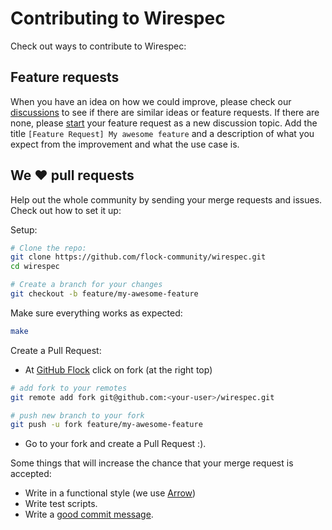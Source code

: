 # Contributing to Wirespec

Check out ways to contribute to Wirespec:

## Feature requests

When you have an idea on how we could improve, please check
our [discussions](https://github.com/flock-community/wirespec/discussions) to see if there are similar ideas or feature
requests. If there are none, please [start](https://github.com/flock-community/wirespec/discussions/new) your feature
request as a new discussion topic. Add the title `[Feature Request] My awesome feature` and a description of what you
expect from the improvement and what the use case is.

## We ♥ pull requests

Help out the whole community by sending your merge requests and issues. Check out how to set it up:

Setup:

``` bash
# Clone the repo:
git clone https://github.com/flock-community/wirespec.git
cd wirespec

# Create a branch for your changes
git checkout -b feature/my-awesome-feature
```

Make sure everything works as expected:

``` bash
make
```

Create a Pull Request:

- At [GitHub Flock](https://github.com/flock-community/wirespec) click on fork (at the right top)

``` bash
# add fork to your remotes
git remote add fork git@github.com:<your-user>/wirespec.git

# push new branch to your fork
git push -u fork feature/my-awesome-feature
```

- Go to your fork and create a Pull Request :).

Some things that will increase the chance that your merge request is accepted:

- Write in a functional style (we use [Arrow](https://arrow-kt.io/))
- Write test scripts.
- Write a [good commit message](https://www.conventionalcommits.org/).
